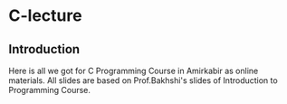 # C-lecture
## Introduction
Here is all we got for C Programming Course in Amirkabir as online materials. All slides are based on Prof.Bakhshi's slides of
Introduction to Programming Course.
